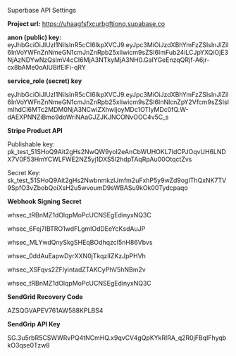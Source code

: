 Superbase API Settings



**Project url:** https://uhaagfsfxcurbgftionq.supabase.co

**anon (public) key:** eyJhbGciOiJIUzI1NiIsInR5cCI6IkpXVCJ9.eyJpc3MiOiJzdXBhYmFzZSIsInJlZiI6InVoYWFnZnNmeGN1cmJnZnRpb25xIiwicm9sZSI6ImFub24iLCJpYXQiOjE3NjAzNDYwNzQsImV4cCI6MjA3NTkyMjA3NH0.GaIYGeEnzqQRjf-A6jr-cx8bAMe0oAIUBifEIFi-qRY

**service\_role (secret) key**

eyJhbGciOiJIUzI1NiIsInR5cCI6IkpXVCJ9.eyJpc3MiOiJzdXBhYmFzZSIsInJlZiI6InVoYWFnZnNmeGN1cmJnZnRpb25xIiwicm9sZSI6InNlcnZpY2Vfcm9sZSIsImlhdCI6MTc2MDM0NjA3NCwiZXhwIjoyMDc1OTIyMDc0fQ.W-dAEXPNNZiBmo9doWriNAaGJZJKJNCONvOOC4v5C\_s





**Stripe Product API**

Publishable key: pk\_test\_51SHoQ9Ait2gHs2NwQW9yoI2eAnCbWUHOKL7IdCPJOqvUH6LNDX7V0F53HmYCWLFWE2NZ5yj1DXS5l2hdpTAqRpAu00OtqctZvs



Secret Key: sk\_test\_51SHoQ9Ait2gHs2NwbnmkzIJmfm2uFxhP5y9wZd9ogIThQxNK7TV9SpfO3vZbobQoiXsH2u5wvoumD9sWBASu9kOk00Tydcpaqo



**Webhook Signing Secret**



whsec\_tRBnMZ1dOlqpMoPcUCNSEgEdinyxNQ3C

whsec\_6Fej7IBTRO1wdFLgmlOdDEeYcKsdAuJP

whsec\_MLYwdQnySkgSHEqBOdhqzcI5nH86Vbvs

whsec\_0ddAuEapwDyrXXN0jTkqzIIZKzJpPHVh

whsec\_XSFqvs2ZFlyintadZTAKCyPhV5hNBm2v

whsec\_tRBnMZ1dOlqpMoPcUCNSEgEdinyxNQ3C



**SendGrid Recovery Code**

AZSQGVAPEV761AW588KPLBS4



**SendGrip API Key**

SG.3u5rbR5CSWWRvPQ4tNCmHQ.x9qvCV4gQpKYkRlRA\_q2R0jFBqIFhyqbkO3qse0Tzw8





